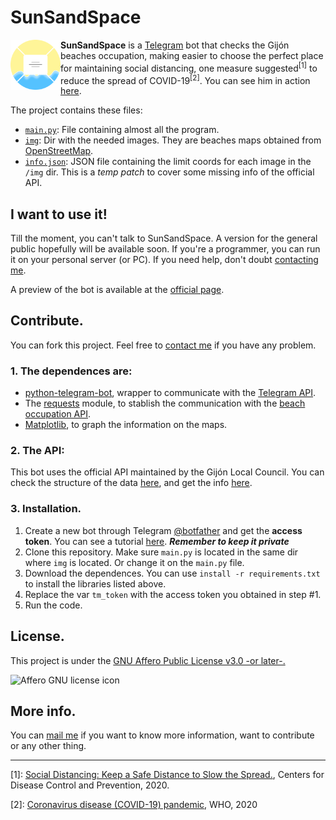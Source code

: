 # SunSandSpace
<img src="docs/resources/img/logo_v1.png" alt="Project logo" align="left" width="80"> **SunSandSpace** is a [Telegram](https://www.telegram.org) bot that checks the Gijón beaches occupation, making easier to choose the perfect place for maintaining social distancing, one measure suggested<sup>[1]</sup> to reduce the spread of COVID-19<sup>[2]</sup>. You can see him in action [here](https://ajuancer.github.io/sunSandSpace/resources/video/test_v0_0.mp4).

The project contains these files:

- [`main.py`](main.py): File containing almost all the program.
- [`img`](img): Dir with the needed images. They are beaches maps obtained from [OpenStreetMap](https://www.openstreetmap.org).
- [`info.json`](info.json): JSON file containing the limit coords for each image in the `/img` dir. This is a _temp patch_ to cover some missing info of the official API. 

## I want to use it!

Till the moment, you can't talk to SunSandSpace. A version for the general public hopefully will be available soon. If you're a programmer, you can run it on your personal server (or PC). If you need help, don't doubt [contacting me](https://ajuancer.github.io).

A preview of the bot is available at the [official page](https://ajuancer.github.io/sunSandSpace).

## Contribute.

You can fork this project. Feel free to [contact me](https://ajuancer.github.io) if you have any problem. 

### 1. The dependences are:

- [python-telegram-bot](https://python-telegram-bot.org/), wrapper to communicate with the [Telegram API](https://core.telegram.org/api).
- The [requests](https://pypi.org/project/requests/) module, to stablish the communication with the [beach occupation API](https://www.gijon.es/es/datos/ocupacion_playas).
- [Matplotlib](https://matplotlib.org/), to graph the information on the maps.

### 2. The API:

This bot uses the official API maintained by the Gijón Local Council. You can check the structure of the data  [here](https://www.gijon.es/es/datos/ocupacion_playas), and get the info  [here](https://playasapi.ctic.es/v1/zones).

### 3. Installation.

1. Create a new bot through Telegram [@botfather](https://t.me/botfather) and get the **access token**. You can see a tutorial [here](https://core.telegram.org/bots#6-botfather). _**Remember to keep it private**_
2. Clone this repository. Make sure `main.py` is located in the same dir where `img` is located. Or change it on the `main.py` file.
3. Download the dependences. You can use `install -r requirements.txt` to install the libraries listed above.
4. Replace the var `tm_token` with the access token you obtained in step #1.
5. Run the code.

## License.

This project is under the [GNU Affero Public License v3.0 -or later-.](https://www.gnu.org/licenses/agpl-3.0.en.html)

![Affero GNU license icon](https://www.gnu.org/graphics/agplv3-155x51.png)

## More info.

You can [mail me](https://ajuancer.github.io) if you want to know more information, want to contribute or any other thing.

------

[1]: [Social Distancing: Keep a Safe Distance to Slow the Spread.](https://www.cdc.gov/coronavirus/2019-ncov/prevent-getting-sick/social-distancing.html), Centers for Disease Control and Prevention, 2020.

[2]: [Coronavirus disease (COVID-19) pandemic](https://www.who.int/emergencies/diseases/novel-coronavirus-2019), WHO, 2020

